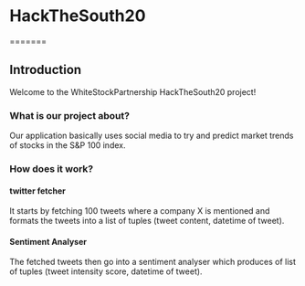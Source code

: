# HackTheSouth20


=======
## Introduction
Welcome to the WhiteStockPartnership HackTheSouth20 project!
### What is our project about?
Our application basically uses social media to try and predict market trends of stocks in the S&P 100 index.
### How does it work?
#### twitter fetcher
It starts by fetching 100 tweets where a company X is mentioned and formats the tweets into a list of tuples (tweet content, datetime of tweet).
#### Sentiment Analyser
The fetched tweets then go into a sentiment analyser which produces of list of tuples (tweet intensity score, datetime of tweet).

